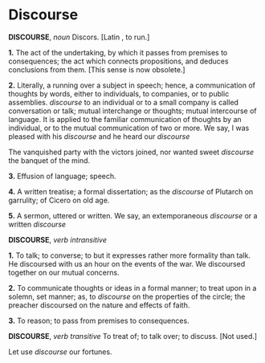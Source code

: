 # Discourse

**DISCOURSE**, _noun_ Discors. \[Latin , to run.\]

**1.** The act of the undertaking, by which it passes from premises to consequences; the act which connects propositions, and deduces conclusions from them. \[This sense is now obsolete.\]

**2.** Literally, a running over a subject in speech; hence, a communication of thoughts by words, either to individuals, to companies, or to public assemblies. _discourse_ to an individual or to a small company is called conversation or talk; mutual interchange or thoughts; mutual intercourse of language. It is applied to the familiar communication of thoughts by an individual, or to the mutual communication of two or more. We say, I was pleased with his _discourse_ and he heard our _discourse_

The vanquished party with the victors joined, nor wanted sweet _discourse_ the banquet of the mind.

**3.** Effusion of language; speech.

**4.** A written treatise; a formal dissertation; as the _discourse_ of Plutarch on garrulity; of Cicero on old age.

**5.** A sermon, uttered or written. We say, an extemporaneous _discourse_ or a written _discourse_

**DISCOURSE**, _verb intransitive_

**1.** To talk; to converse; to but it expresses rather more formality than talk. He discoursed with us an hour on the events of the war. We discoursed together on our mutual concerns.

**2.** To communicate thoughts or ideas in a formal manner; to treat upon in a solemn, set manner; as, to _discourse_ on the properties of the circle; the preacher discoursed on the nature and effects of faith.

**3.** To reason; to pass from premises to consequences.

**DISCOURSE**, _verb transitive_ To treat of; to talk over; to discuss. \[Not used.\]

Let use _discourse_ our fortunes.